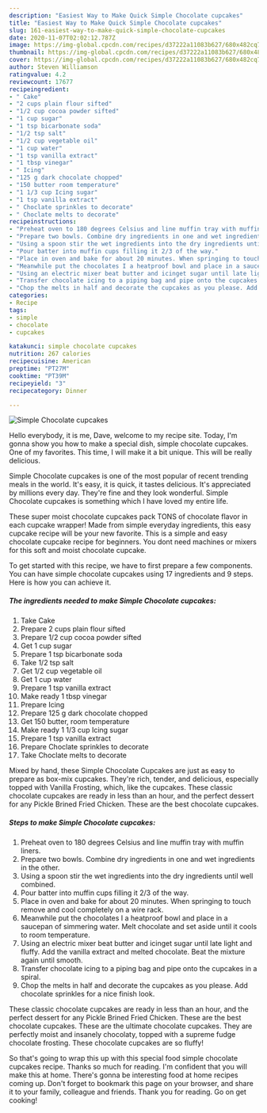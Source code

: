 ```yaml
---
description: "Easiest Way to Make Quick Simple Chocolate cupcakes"
title: "Easiest Way to Make Quick Simple Chocolate cupcakes"
slug: 161-easiest-way-to-make-quick-simple-chocolate-cupcakes
date: 2020-11-07T02:02:12.787Z
image: https://img-global.cpcdn.com/recipes/d37222a11083b627/680x482cq70/simple-chocolate-cupcakes-recipe-main-photo.jpg
thumbnail: https://img-global.cpcdn.com/recipes/d37222a11083b627/680x482cq70/simple-chocolate-cupcakes-recipe-main-photo.jpg
cover: https://img-global.cpcdn.com/recipes/d37222a11083b627/680x482cq70/simple-chocolate-cupcakes-recipe-main-photo.jpg
author: Steven Williamson
ratingvalue: 4.2
reviewcount: 17677
recipeingredient:
- " Cake"
- "2 cups plain flour sifted"
- "1/2 cup cocoa powder sifted"
- "1 cup sugar"
- "1 tsp bicarbonate soda"
- "1/2 tsp salt"
- "1/2 cup vegetable oil"
- "1 cup water"
- "1 tsp vanilla extract"
- "1 tbsp vinegar"
- " Icing"
- "125 g dark chocolate chopped"
- "150 butter room temperature"
- "1 1/3 cup Icing sugar"
- "1 tsp vanilla extract"
- " Choclate sprinkles to decorate"
- " Choclate melts to decorate"
recipeinstructions:
- "Preheat oven to 180 degrees Celsius and line muffin tray with muffin liners."
- "Prepare two bowls. Combine dry ingredients in one and wet ingredients in the other."
- "Using a spoon stir the wet ingredients into the dry ingredients until well combined."
- "Pour batter into muffin cups filling it 2/3 of the way."
- "Place in oven and bake for about 20 minutes. When springing to touch remove and cool completely on a wire rack."
- "Meanwhile put the chocolates I a heatproof bowl and place in a saucepan of simmering water. Melt chocolate and set aside until it cools to room temperature."
- "Using an electric mixer beat butter and icinget sugar until late light and fluffy. Add the vanilla extract and melted chocolate. Beat the mixture again until smooth."
- "Transfer chocolate icing to a piping bag and pipe onto the cupcakes in a spiral."
- "Chop the melts in half and decorate the cupcakes as you please. Add chocolate sprinkles for a nice finish look."
categories:
- Recipe
tags:
- simple
- chocolate
- cupcakes

katakunci: simple chocolate cupcakes 
nutrition: 267 calories
recipecuisine: American
preptime: "PT27M"
cooktime: "PT39M"
recipeyield: "3"
recipecategory: Dinner

---
```



![Simple Chocolate cupcakes](https://img-global.cpcdn.com/recipes/d37222a11083b627/680x482cq70/simple-chocolate-cupcakes-recipe-main-photo.jpg)

Hello everybody, it is me, Dave, welcome to my recipe site. Today, I'm gonna show you how to make a special dish, simple chocolate cupcakes. One of my favorites. This time, I will make it a bit unique. This will be really delicious.

Simple Chocolate cupcakes is one of the most popular of recent trending meals in the world. It's easy, it is quick, it tastes delicious. It's appreciated by millions every day. They're fine and they look wonderful. Simple Chocolate cupcakes is something which I have loved my entire life.

These super moist chocolate cupcakes pack TONS of chocolate flavor in each cupcake wrapper! Made from simple everyday ingredients, this easy cupcake recipe will be your new favorite. This is a simple and easy chocolate cupcake recipe for beginners. You dont need machines or mixers for this soft and moist chocolate cupcake.


To get started with this recipe, we have to first prepare a few components. You can have simple chocolate cupcakes using 17 ingredients and 9 steps. Here is how you can achieve it.

<!--inarticleads1-->

##### The ingredients needed to make Simple Chocolate cupcakes:

1. Take  Cake
1. Prepare 2 cups plain flour sifted
1. Prepare 1/2 cup cocoa powder sifted
1. Get 1 cup sugar
1. Prepare 1 tsp bicarbonate soda
1. Take 1/2 tsp salt
1. Get 1/2 cup vegetable oil
1. Get 1 cup water
1. Prepare 1 tsp vanilla extract
1. Make ready 1 tbsp vinegar
1. Prepare  Icing
1. Prepare 125 g dark chocolate chopped
1. Get 150 butter, room temperature
1. Make ready 1 1/3 cup Icing sugar
1. Prepare 1 tsp vanilla extract
1. Prepare  Choclate sprinkles to decorate
1. Take  Choclate melts to decorate


Mixed by hand, these Simple Chocolate Cupcakes are just as easy to prepare as box-mix cupcakes. They&#39;re rich, tender, and delicious, especially topped with Vanilla Frosting, which, like the cupcakes. These classic chocolate cupcakes are ready in less than an hour, and the perfect dessert for any Pickle Brined Fried Chicken. These are the best chocolate cupcakes. 

<!--inarticleads2-->

##### Steps to make Simple Chocolate cupcakes:

1. Preheat oven to 180 degrees Celsius and line muffin tray with muffin liners.
1. Prepare two bowls. Combine dry ingredients in one and wet ingredients in the other.
1. Using a spoon stir the wet ingredients into the dry ingredients until well combined.
1. Pour batter into muffin cups filling it 2/3 of the way.
1. Place in oven and bake for about 20 minutes. When springing to touch remove and cool completely on a wire rack.
1. Meanwhile put the chocolates I a heatproof bowl and place in a saucepan of simmering water. Melt chocolate and set aside until it cools to room temperature.
1. Using an electric mixer beat butter and icinget sugar until late light and fluffy. Add the vanilla extract and melted chocolate. Beat the mixture again until smooth.
1. Transfer chocolate icing to a piping bag and pipe onto the cupcakes in a spiral.
1. Chop the melts in half and decorate the cupcakes as you please. Add chocolate sprinkles for a nice finish look.


These classic chocolate cupcakes are ready in less than an hour, and the perfect dessert for any Pickle Brined Fried Chicken. These are the best chocolate cupcakes. These are the ultimate chocolate cupcakes. They are perfectly moist and insanely chocolaty, topped with a supreme fudge chocolate frosting. These chocolate cupcakes are so fluffy! 

So that's going to wrap this up with this special food simple chocolate cupcakes recipe. Thanks so much for reading. I'm confident that you will make this at home. There's gonna be interesting food at home recipes coming up. Don't forget to bookmark this page on your browser, and share it to your family, colleague and friends. Thank you for reading. Go on get cooking!
